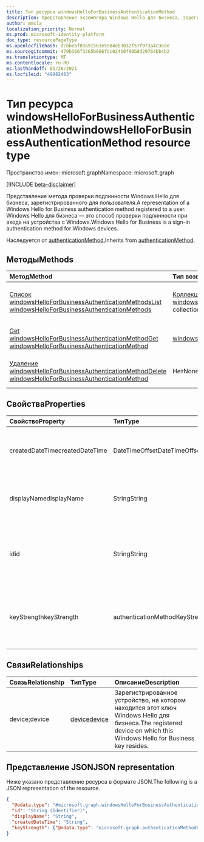 ```yaml
---
title: Тип ресурса windowsHelloForBusinessAuthenticationMethod
description: Представление экземпляра Windows Hello для бизнеса, зарегистрированного для пользователя. Windows Hello для бизнеса — это метод проверки подлинности при входе.
author: mmcla
localization_priority: Normal
ms.prod: microsoft-identity-platform
doc_type: resourcePageType
ms.openlocfilehash: dcbbebf03a91563e5504eb3032f57f973a4c3ede
ms.sourcegitcommit: 479b366f3265b666fdc024b0f90b8d29764bb4b2
ms.translationtype: MT
ms.contentlocale: ru-RU
ms.lasthandoff: 01/26/2021
ms.locfileid: "49982483"
---
```

# <a name="windowshelloforbusinessauthenticationmethod-resource-type"></a><span data-ttu-id="9fdf6-104">Тип ресурса windowsHelloForBusinessAuthenticationMethod</span><span class="sxs-lookup"><span data-stu-id="9fdf6-104">windowsHelloForBusinessAuthenticationMethod resource type</span></span>

<span data-ttu-id="9fdf6-105">Пространство имен: microsoft.graph</span><span class="sxs-lookup"><span data-stu-id="9fdf6-105">Namespace: microsoft.graph</span></span>

[!INCLUDE [beta-disclaimer](../../includes/beta-disclaimer.md)]

<span data-ttu-id="9fdf6-106">Представление метода проверки подлинности Windows Hello для бизнеса, зарегистрированного для пользователя.</span><span class="sxs-lookup"><span data-stu-id="9fdf6-106">A representation of a Windows Hello for Business authentication method registered to a user.</span></span> <span data-ttu-id="9fdf6-107">Windows Hello для бизнеса — это способ проверки подлинности при входе на устройства с Windows.</span><span class="sxs-lookup"><span data-stu-id="9fdf6-107">Windows Hello for Business is a sign-in authentication method for Windows devices.</span></span>

<span data-ttu-id="9fdf6-108">Наследуется от [authenticationMethod.](../resources/authenticationmethod.md)</span><span class="sxs-lookup"><span data-stu-id="9fdf6-108">Inherits from [authenticationMethod](../resources/authenticationmethod.md).</span></span>

## <a name="methods"></a><span data-ttu-id="9fdf6-109">Методы</span><span class="sxs-lookup"><span data-stu-id="9fdf6-109">Methods</span></span>
|<span data-ttu-id="9fdf6-110">Метод</span><span class="sxs-lookup"><span data-stu-id="9fdf6-110">Method</span></span>|<span data-ttu-id="9fdf6-111">Тип возвращаемых данных</span><span class="sxs-lookup"><span data-stu-id="9fdf6-111">Return type</span></span>|<span data-ttu-id="9fdf6-112">Описание</span><span class="sxs-lookup"><span data-stu-id="9fdf6-112">Description</span></span>|
|:---|:---|:---|
|[<span data-ttu-id="9fdf6-113">Список windowsHelloForBusinessAuthenticationMethods</span><span class="sxs-lookup"><span data-stu-id="9fdf6-113">List windowsHelloForBusinessAuthenticationMethods</span></span>](../api/windowshelloforbusinessauthenticationmethod-list.md)|<span data-ttu-id="9fdf6-114">[Коллекция windowsHelloForBusinessAuthenticationMethod](../resources/windowshelloforbusinessauthenticationmethod.md)</span><span class="sxs-lookup"><span data-stu-id="9fdf6-114">[windowsHelloForBusinessAuthenticationMethod](../resources/windowshelloforbusinessauthenticationmethod.md) collection</span></span>|<span data-ttu-id="9fdf6-115">Получите список объектов [windowsHelloForBusinessAuthenticationMethod](../resources/windowshelloforbusinessauthenticationmethod.md) и их свойств.</span><span class="sxs-lookup"><span data-stu-id="9fdf6-115">Get a list of the [windowsHelloForBusinessAuthenticationMethod](../resources/windowshelloforbusinessauthenticationmethod.md) objects and their properties.</span></span>|
|[<span data-ttu-id="9fdf6-116">Get windowsHelloForBusinessAuthenticationMethod</span><span class="sxs-lookup"><span data-stu-id="9fdf6-116">Get windowsHelloForBusinessAuthenticationMethod</span></span>](../api/windowshelloforbusinessauthenticationmethod-get.md)|[<span data-ttu-id="9fdf6-117">windowsHelloForBusinessAuthenticationMethod</span><span class="sxs-lookup"><span data-stu-id="9fdf6-117">windowsHelloForBusinessAuthenticationMethod</span></span>](../resources/windowshelloforbusinessauthenticationmethod.md)|<span data-ttu-id="9fdf6-118">Чтение свойств и связей объекта [windowsHelloForBusinessAuthenticationMethod.](../resources/windowshelloforbusinessauthenticationmethod.md)</span><span class="sxs-lookup"><span data-stu-id="9fdf6-118">Read the properties and relationships of a [windowsHelloForBusinessAuthenticationMethod](../resources/windowshelloforbusinessauthenticationmethod.md) object.</span></span>|
|[<span data-ttu-id="9fdf6-119">Удаление windowsHelloForBusinessAuthenticationMethod</span><span class="sxs-lookup"><span data-stu-id="9fdf6-119">Delete windowsHelloForBusinessAuthenticationMethod</span></span>](../api/windowshelloforbusinessauthenticationmethod-delete.md)|<span data-ttu-id="9fdf6-120">Нет</span><span class="sxs-lookup"><span data-stu-id="9fdf6-120">None</span></span>|<span data-ttu-id="9fdf6-121">Удаляет объект [windowsHelloForBusinessAuthenticationMethod.](../resources/windowshelloforbusinessauthenticationmethod.md)</span><span class="sxs-lookup"><span data-stu-id="9fdf6-121">Deletes a [windowsHelloForBusinessAuthenticationMethod](../resources/windowshelloforbusinessauthenticationmethod.md) object.</span></span>|

## <a name="properties"></a><span data-ttu-id="9fdf6-122">Свойства</span><span class="sxs-lookup"><span data-stu-id="9fdf6-122">Properties</span></span>
|<span data-ttu-id="9fdf6-123">Свойство</span><span class="sxs-lookup"><span data-stu-id="9fdf6-123">Property</span></span>|<span data-ttu-id="9fdf6-124">Тип</span><span class="sxs-lookup"><span data-stu-id="9fdf6-124">Type</span></span>|<span data-ttu-id="9fdf6-125">Описание</span><span class="sxs-lookup"><span data-stu-id="9fdf6-125">Description</span></span>|
|:---|:---|:---|
|<span data-ttu-id="9fdf6-126">createdDateTime</span><span class="sxs-lookup"><span data-stu-id="9fdf6-126">createdDateTime</span></span>|<span data-ttu-id="9fdf6-127">DateTimeOffset</span><span class="sxs-lookup"><span data-stu-id="9fdf6-127">DateTimeOffset</span></span>|<span data-ttu-id="9fdf6-128">Дата и время регистрации этого ключа Windows Hello для бизнеса.</span><span class="sxs-lookup"><span data-stu-id="9fdf6-128">The date and time that this Windows Hello for Business key was registered.</span></span>|
|<span data-ttu-id="9fdf6-129">displayName</span><span class="sxs-lookup"><span data-stu-id="9fdf6-129">displayName</span></span>|<span data-ttu-id="9fdf6-130">String</span><span class="sxs-lookup"><span data-stu-id="9fdf6-130">String</span></span>|<span data-ttu-id="9fdf6-131">Имя устройства, на котором зарегистрирована windows Hello для бизнеса</span><span class="sxs-lookup"><span data-stu-id="9fdf6-131">The name of the device on which Windows Hello for Business is registered</span></span>|
|<span data-ttu-id="9fdf6-132">id</span><span class="sxs-lookup"><span data-stu-id="9fdf6-132">id</span></span>|<span data-ttu-id="9fdf6-133">String</span><span class="sxs-lookup"><span data-stu-id="9fdf6-133">String</span></span>|<span data-ttu-id="9fdf6-134">Уникальный идентификатор для этого метода проверки подлинности.</span><span class="sxs-lookup"><span data-stu-id="9fdf6-134">A unique identifier for this authentication method.</span></span> <span data-ttu-id="9fdf6-135">Наследуется [от authenticationMethod](../resources/authenticationmethod.md)</span><span class="sxs-lookup"><span data-stu-id="9fdf6-135">Inherited from [authenticationMethod](../resources/authenticationmethod.md)</span></span>|
|<span data-ttu-id="9fdf6-136">keyStrength</span><span class="sxs-lookup"><span data-stu-id="9fdf6-136">keyStrength</span></span>|<span data-ttu-id="9fdf6-137">authenticationMethodKeyStrength</span><span class="sxs-lookup"><span data-stu-id="9fdf6-137">authenticationMethodKeyStrength</span></span>|<span data-ttu-id="9fdf6-138">Ключевая сила этого ключа Windows Hello для бизнеса.</span><span class="sxs-lookup"><span data-stu-id="9fdf6-138">Key strength of this Windows Hello for Business key.</span></span> <span data-ttu-id="9fdf6-139">Возможные значения: `normal`, `weak`, `unknown`.</span><span class="sxs-lookup"><span data-stu-id="9fdf6-139">Possible values are: `normal`, `weak`, `unknown`.</span></span>|

## <a name="relationships"></a><span data-ttu-id="9fdf6-140">Связи</span><span class="sxs-lookup"><span data-stu-id="9fdf6-140">Relationships</span></span>
|<span data-ttu-id="9fdf6-141">Связь</span><span class="sxs-lookup"><span data-stu-id="9fdf6-141">Relationship</span></span>|<span data-ttu-id="9fdf6-142">Тип</span><span class="sxs-lookup"><span data-stu-id="9fdf6-142">Type</span></span>|<span data-ttu-id="9fdf6-143">Описание</span><span class="sxs-lookup"><span data-stu-id="9fdf6-143">Description</span></span>|
|:---|:---|:---|
|<span data-ttu-id="9fdf6-144">device;</span><span class="sxs-lookup"><span data-stu-id="9fdf6-144">device</span></span>|[<span data-ttu-id="9fdf6-145">device</span><span class="sxs-lookup"><span data-stu-id="9fdf6-145">device</span></span>](../resources/device.md)|<span data-ttu-id="9fdf6-146">Зарегистрированное устройство, на котором находится этот ключ Windows Hello для бизнеса.</span><span class="sxs-lookup"><span data-stu-id="9fdf6-146">The registered device on which this Windows Hello for Business key resides.</span></span>|

## <a name="json-representation"></a><span data-ttu-id="9fdf6-147">Представление JSON</span><span class="sxs-lookup"><span data-stu-id="9fdf6-147">JSON representation</span></span>
<span data-ttu-id="9fdf6-148">Ниже указано представление ресурса в формате JSON.</span><span class="sxs-lookup"><span data-stu-id="9fdf6-148">The following is a JSON representation of the resource.</span></span>
<!-- {
  "blockType": "resource",
  "keyProperty": "id",
  "@odata.type": "microsoft.graph.windowsHelloForBusinessAuthenticationMethod",
  "baseType": "microsoft.graph.authenticationMethod",
  "openType": false
}
-->
``` json
{
  "@odata.type": "#microsoft.graph.windowsHelloForBusinessAuthenticationMethod",
  "id": "String (Identifier)",
  "displayName": "String",
  "createdDateTime": "String",
  "keyStrength": {"@odata.type": "microsoft.graph.authenticationMethodKeyStrength"}
}
```

